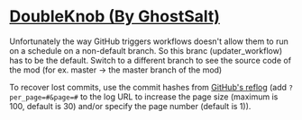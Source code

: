 # [DoubleKnob (By GhostSalt)](https://github.com/GhostSalt/DoubleKnob)

Unfortunately the way GitHub triggers workflows doesn't allow them to run on a schedule on a non-default branch. So this branc (updater_workflow) has to be the default. Switch to a different branch to see the source code of the mod (for ex. master -> the master branch of the mod)

To recover lost commits, use the commit hashes from [GitHub's reflog](https://api.github.com/repos/KtaneModules/DoubleKnob-GhostSalt/events) (add `?per_page=#&page=#` to the log URL to increase the page size (maximum is 100, default is 30) and/or specify the page number (default is 1)).
